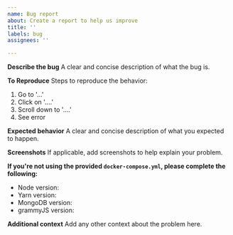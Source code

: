 ```yaml
---
name: Bug report
about: Create a report to help us improve
title: ''
labels: bug
assignees: ''

---
```


**Describe the bug**
A clear and concise description of what the bug is.

**To Reproduce**
Steps to reproduce the behavior:
1. Go to '...'
2. Click on '....'
3. Scroll down to '....'
4. See error

**Expected behavior**
A clear and concise description of what you expected to happen.

**Screenshots**
If applicable, add screenshots to help explain your problem.


**If you're not using the provided `docker-compose.yml`, please complete the following:**
 - Node version:
 - Yarn version:
 - MongoDB version:
 - grammyJS version:

**Additional context**
Add any other context about the problem here.
